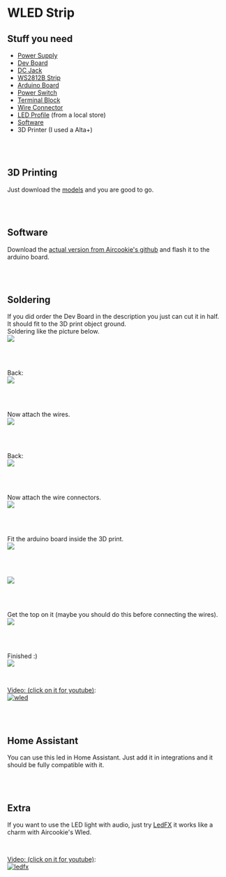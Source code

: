 # WLED Strip

## Stuff you need

- [Power Supply](https://de.aliexpress.com/item/1005001303324684.html?spm=a2g0s.9042311.0.0.1af34c4dsxGvdi)
- [Dev Board](https://de.aliexpress.com/item/33005775828.html?spm=a2g0s.9042311.0.0.1af34c4dsxGvdi)
- [DC Jack](https://de.aliexpress.com/item/4001249055244.html?spm=a2g0s.9042311.0.0.1af34c4dsxGvdi)
- [WS2812B Strip](https://de.aliexpress.com/item/4000744445376.html?spm=a2g0s.9042311.0.0.1af34c4dsxGvdi)
- [Arduino Board](https://de.aliexpress.com/item/32681374223.html?spm=a2g0s.9042311.0.0.1af34c4dsxGvdi)
- [Power Switch](https://de.aliexpress.com/item/1000005699023.html?spm=a2g0o.productlist.0.0.dc7a49884fgCJc&algo_pvid=349added-03dd-465d-8b98-af15a6a31dc2&algo_expid=349added-03dd-465d-8b98-af15a6a31dc2-6&btsid=0bb0623b16032974595235601e0455&ws_ab_test=searchweb0_0,searchweb201602_,searchweb201603_)
- [Terminal Block](https://de.aliexpress.com/item/32993227789.html?spm=a2g0o.productlist.0.0.54e8653aAznjTx&algo_pvid=60374bb4-2752-4200-9a21-e393b7c86d24&algo_expid=60374bb4-2752-4200-9a21-e393b7c86d24-2&btsid=0bb0623616032992973188367ed634&ws_ab_test=searchweb0_0,searchweb201602_,searchweb201603_)
- [Wire Connector](https://de.aliexpress.com/item/4000145341391.html?spm=a2g0o.productlist.0.0.6fdc46b9sdjcnh&algo_pvid=89ddaae7-6b22-435b-ac7c-fb46ebc3fd3c&algo_expid=89ddaae7-6b22-435b-ac7c-fb46ebc3fd3c-7&btsid=0bb0623616032993704351961ed634&ws_ab_test=searchweb0_0,searchweb201602_,searchweb201603_)
- [LED Profile](https://www.topled.ch/SILER-Aufbauprofil-Aluminium-eloxiert) (from a local store)
- [Software](https://github.com/Aircoookie/WLED)
- 3D Printer (I used a Alta+)

<br>
<br>

## 3D Printing
Just download the [models](/doc/3d_objects/) and you are good to go.

<br>
<br>

## Software
Download the [actual version from Aircookie's github](https://github.com/Aircoookie/WLED/releases) and flash it to the arduino board.

<br>
<br>

## Soldering
If you did order the Dev Board in the description you just can cut it in half.<br>
It should fit to the 3D print object ground.<br>
Soldering like the picture below.<br>
![](/doc/pic/pic1.jpeg)

<br>
<br>

Back: <br>
![](/doc/pic/pic2.jpeg)

<br>
<br>

Now attach the wires.<br>
![](/doc/pic/pic3.jpeg)

<br>
<br>

Back:<br>
![](/doc/pic/pic4.jpeg)

<br>
<br>

Now attach the wire connectors.<br>
![](/doc/pic/pic5.jpeg)

<br>
<br>

Fit the arduino board inside the 3D print.<br>
![](/doc/pic/pic6.jpeg)

<br>
<br>

![](/doc/pic/pic7.jpeg)

<br>
<br>

Get the top on it (maybe you should do this before connecting the wires).<br>
![](/doc/pic/pic8.jpeg)

<br>
<br>

Finished :)<br>
![](/doc/pic/pic9.jpeg)

<br>

[Video: (click on it for youtube)](https://www.youtube.com/watch?v=cf00crw5-ws):<br>
[![wled](/doc/vid/wled.gif)](https://www.youtube.com/watch?v=cf00crw5-ws)

<br>
<br>


## Home Assistant
You can use this led in Home Assistant. Just add it in integrations and it should be fully compatible with it.

<br>
<br>

## Extra
If you want to use the LED light with audio, just try [LedFX](https://github.com/ahodges9/LedFx) it works like a charm with Aircookie's Wled.<br>

<br>

[Video: (click on it for youtube)](https://www.youtube.com/watch?v=0bXIf_zYLFY):<br>
[![ledfx](/doc/vid/music.gif)](https://www.youtube.com/watch?v=0bXIf_zYLFY)
